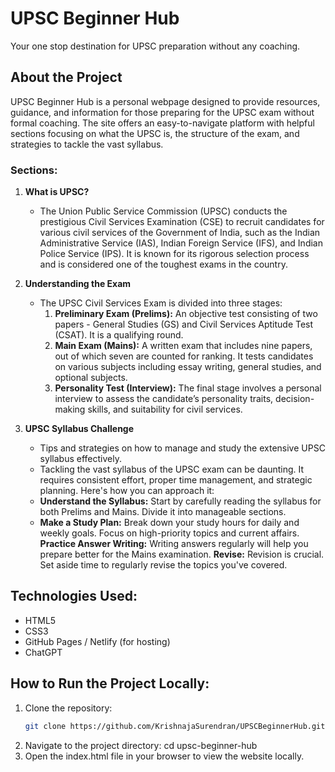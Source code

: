 # UPSC Beginner Hub
Your one stop destination for UPSC preparation without any coaching.

## About the Project
UPSC Beginner Hub is a personal webpage designed to provide resources, guidance, and information for those preparing for the UPSC exam without formal coaching. The site offers an easy-to-navigate platform with helpful sections focusing on what the UPSC is, the structure of the exam, and strategies to tackle the vast syllabus.

### Sections:
1. **What is UPSC?**
   - The Union Public Service Commission (UPSC) conducts the prestigious Civil Services Examination (CSE) to recruit candidates for various civil services of the Government of India, such as the Indian Administrative Service (IAS), Indian Foreign Service (IFS), and Indian Police Service (IPS). It is known for its rigorous selection process and is considered one of the toughest exams in the country.
   
2. **Understanding the Exam**
   - The UPSC Civil Services Exam is divided into three stages:
     1. **Preliminary Exam (Prelims):** An objective test consisting of two papers - General Studies (GS) and Civil Services Aptitude Test (CSAT). It is a qualifying round.
     2. **Main Exam (Mains):** A written exam that includes nine papers, out of which seven are counted for ranking. It tests candidates on various subjects including essay writing, general studies, and optional subjects.
     3. **Personality Test (Interview):** The final stage involves a personal interview to assess the candidate’s personality traits, decision-making skills, and suitability for civil services.
   
3. **UPSC Syllabus Challenge**
   - Tips and strategies on how to manage and study the extensive UPSC syllabus effectively.
   - Tackling the vast syllabus of the UPSC exam can be daunting. It requires consistent effort, proper time management, and strategic planning. Here's how you can approach it:
   - **Understand the Syllabus:** Start by carefully reading the syllabus for both Prelims and Mains. Divide it into manageable sections.
   - **Make a Study Plan:** Break down your study hours for daily and weekly goals. Focus on high-priority topics and current affairs.
     **Practice Answer Writing:** Writing answers regularly will help you prepare better for the Mains examination.
     **Revise:** Revision is crucial. Set aside time to regularly revise the topics you've covered.

## Technologies Used:
- HTML5
- CSS3
- GitHub Pages / Netlify (for hosting)
- ChatGPT

## How to Run the Project Locally:
   1. Clone the repository:
      ```bash
      git clone https://github.com/KrishnajaSurendran/UPSCBeginnerHub.git
   2. Navigate to the project directory:
        cd upsc-beginner-hub
   3. Open the index.html file in your browser to view the website locally.
